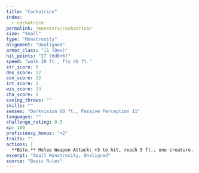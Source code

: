 ```yaml
---
title: "Cockatrice"
index:
  - cockatrice
permalink: /monsters/cockatrice/
size: "Small"
type: "Monstrosity"
alignment: "Unaligned"
armor_class: "11 (Dex)"
hit_points: "27 (6d6+6)"
speed: "walk 20 ft., fly 40 ft."
str_score: 6
dex_score: 12
con_score: 12
int_score: 2
wis_score: 13
cha_score: 5
saving_throws: ""
skills: ""
senses: "Darkvision 60 ft., Passive Perception 11"
languages: ""
challenge_rating: 0.5
xp: 100
proficiency_bonus: "+2"
traits: ""
actions: |
  **Bite.** Melee Weapon Attack: +3 to hit, reach 5 ft., one creature. Hit: 3 (1d4 + 1) piercing damage, and the target must succeed on a DC 11 Constitution saving throw against being magically petrified. On a failed save, the creature begins to turn to stone and is restrained. It must repeat the saving throw at the end of its next turn. On a success, the effect ends. On a failure, the creature is petrified for 24 hours.  
excerpt: "Small Monstrosity, Unaligned"
source: "Basic Rules"
---
```

